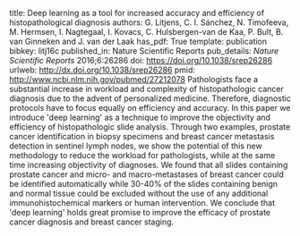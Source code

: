 title: Deep learning as a tool for increased accuracy and efficiency of histopathological diagnosis
authors: G. Litjens, C. I. Sánchez, N. Timofeeva, M. Hermsen, I. Nagtegaal, I. Kovacs, C. Hulsbergen-van de Kaa, P. Bult, B. van Ginneken and J. van der Laak
has_pdf: True
template: publication
bibkey: litj16c
published_in: Nature Scientific Reports
pub_details: <i>Nature Scientific Reports</i> 2016;6:26286
doi: https://doi.org/10.1038/srep26286
urlweb: http://dx.doi.org/10.1038/srep26286
pmid: http://www.ncbi.nlm.nih.gov/pubmed/27212078
Pathologists face a substantial increase in workload and complexity of histopathologic cancer diagnosis due to the advent of personalized medicine. Therefore, diagnostic protocols have to focus equally on efficiency and accuracy. In this paper we introduce 'deep learning' as a technique to improve the objectivity and efficiency of histopathologic slide analysis. Through two examples, prostate cancer identification in biopsy specimens and breast cancer metastasis detection in sentinel lymph nodes, we show the potential of this new methodology to reduce the workload for pathologists, while at the same time increasing objectivity of diagnoses. We found that all slides containing prostate cancer and micro- and macro-metastases of breast cancer could be identified automatically while 30-40\% of the slides containing benign and normal tissue could be excluded without the use of any additional immunohistochemical markers or human intervention. We conclude that 'deep learning' holds great promise to improve the efficacy of prostate cancer diagnosis and breast cancer staging.

